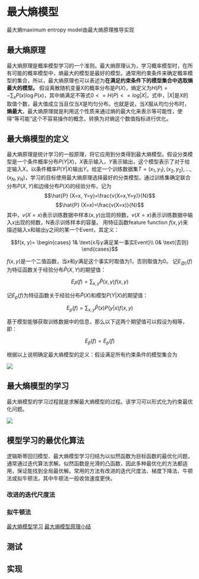 # 最大熵模型

最大熵maximum entropy model由最大熵原理推导实现

## 最大熵原理
最大熵原理是概率模型学习的一个准则。最大熵原理认为，学习概率模型时，在所有可能的概率模型中，熵最大的模型是最好的模型。通常用约束条件来确定概率模型的集合，所以，最大熵原理也可以表述为**在满足约束条件下的模型集合中选取熵最大的模型。**
假设离散随机变量X的概率分布是$P(X)$，熵定义为$H(P)=-\sum_{x} P(x)\log P(x)$，其中熵满足不等式$0<=H(P)<=log|X|$，式中，$|X|$是$X$的取值个数，最大值成立当且仅当$X$是均匀分布。也就是说，当$X$服从均匀分布时，**熵最大**，最大熵原理就是利用这个性质来通过熵的最大化来表示等可能性，使得“等可能”这个不容易操作的概念，转换为对熵这个数值指标进行优化。

## 最大熵模型的定义
最大熵原理是统计学习的一般原理，将它应用到分类得到最大熵模型。假设分类模型是一个条件概率分布$P(Y|X)$，$X$表示输入，$Y$表示输出，这个模型表示了对于给定输入$X$，以条件概率$P(Y|X)$输出$Y$。给定一个训练数据集$T={(x_1,y_1), (x_2,y_2), ..., (x_N,y_N)}$，学习的目标使用最大熵原理选择最好的分类模型。通过训练集确定联合分布$P(X,Y)$和边缘分布$P(X)$的经验分布，记为
$$\hat{P} (X=x, Y=y)=\frac{v(X=x,Y=y)}{N}$$
$$\hat{P} (X=x)=\frac{v(X=x)}{N}$$
其中，$v(X=x)$表示训练数据中样本$(x,y)$出现的频数，$v(X=x)$表示训练数据中输入$x$出现的频数，N表示训练样本的容量。
用特征函数feature function $f(x,y)$来描述输入x和输出y之间的某一个Event，其定义：

$$f(x, y)=
\begin{cases}
1& \text{x与y满足某一事实Event}\\
0& \text{否则}
\end{cases}$$

$f(x,y)$是一个二值函数，当$x$和$y$满足这个事实时取值为1，否则取值为0。
记$E_{\hat(p)}(f)$为特征函数关于经验分布$\hat{P}(X,Y)$的期望值：

$$E_{\hat{P}}(f)=\sum_{x,y}\hat{P}(x,y)f(x,y)$$

记$E_{p}(f)$为特征函数关于经验分布$\hat{P}(X)$和模型$P(Y|X)$的期望值：

$$E_{p}(f)=\sum_{x,y}\hat{P}(x)P(y|x)f(x,y)$$

基于模型能够获取训练数据中的信息，那么以下这两个期望值可以假设为相等，即：

$$E_{\hat{p}}(f)=E_{p}(f)$$

根据以上说明确定最大熵模型的定义：假设满足所有约束条件的模型集合为

![](http://chenguanfuqq.gitee.io/tuquan/img_2018_3/max_crossentropy.png)

## 最大熵模型的学习

最大熵模型的学习过程就是求解最大熵模型的过程。该学习可以形式化为约束最优化问题。

![](http://chenguanfuqq.gitee.io/tuquan/img_2018_3/max_crossentropy_learning.png)

## 模型学习的最优化算法

逻辑斯蒂回归模型、最大熵模型学习归结为以似然函数为目标函数的最优化问题，通常通过迭代算法求解。似然函数是光滑的凸函数，因此多种最优化的方法都适用，保证能找到全局最优解。常用的方法有改进的迭代尺度法、梯度下降法、牛顿法或拟牛顿法，其中牛顿法一般收敛速度更快。

### 改进的迭代尺度法

### 拟牛顿法

[最大熵模型学习](https://heshenghuan.github.io/2016/02/26/%E6%9C%80%E5%A4%A7%E7%86%B5%E6%A8%A1%E5%9E%8B%E5%AD%A6%E4%B9%A0/)
[最大熵模型原理小结](http://www.cnblogs.com/pinard/p/6093948.html)

## 测试

## 实现

















